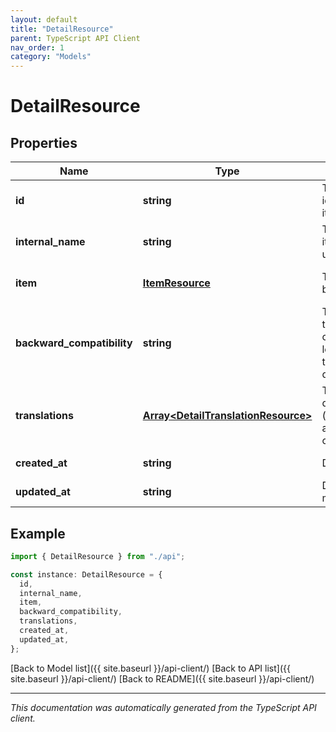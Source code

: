 ```yaml
---
layout: default
title: "DetailResource"
parent: TypeScript API Client
nav_order: 1
category: "Models"
---
```


# DetailResource

## Properties

| Name                       | Type                                                                       | Description                                                                                 | Notes                             |
| -------------------------- | -------------------------------------------------------------------------- | ------------------------------------------------------------------------------------------- | --------------------------------- |
| **id**                     | **string**                                                                 | The unique identifier of the item (GUID)                                                    | [default to undefined]            |
| **internal_name**          | **string**                                                                 | The name of the item, it shall only be used internally                                      | [default to undefined]            |
| **item**                   | [**ItemResource**](ItemResource.md)                                        | The item this detail belongs to                                                             | [optional] [default to undefined] |
| **backward_compatibility** | **string**                                                                 | The legacy Id when this item corresponds to a legacy item from the MWNF3 database, nullable | [default to undefined]            |
| **translations**           | [**Array&lt;DetailTranslationResource&gt;**](DetailTranslationResource.md) | Translations for this detail (internationalization and contextualization)                   | [optional] [default to undefined] |
| **created_at**             | **string**                                                                 | Date of creation                                                                            | [default to undefined]            |
| **updated_at**             | **string**                                                                 | Date of last modification                                                                   | [default to undefined]            |

## Example

```typescript
import { DetailResource } from "./api";

const instance: DetailResource = {
  id,
  internal_name,
  item,
  backward_compatibility,
  translations,
  created_at,
  updated_at,
};
```

[Back to Model list]({{ site.baseurl }}/api-client/) [Back to API list]({{ site.baseurl }}/api-client/) [Back to README]({{ site.baseurl }}/api-client/)

---

_This documentation was automatically generated from the TypeScript API client._
